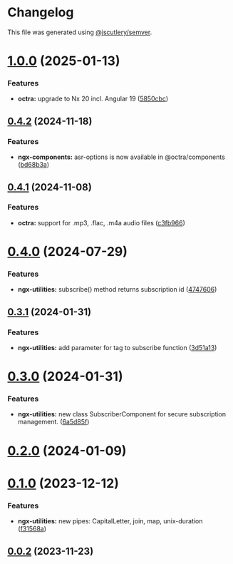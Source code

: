 # Changelog

This file was generated using [@jscutlery/semver](https://github.com/jscutlery/semver).

# [1.0.0](https://github.com/IPS-LMU/octra/compare/ngx-utilities-0.4.2...ngx-utilities-1.0.0) (2025-01-13)

### Features

- **octra:** upgrade to Nx 20 incl. Angular 19 ([5850cbc](https://github.com/IPS-LMU/octra/commit/5850cbcb71a6664ca53e9a038443e913390910c3))

## [0.4.2](https://github.com/IPS-LMU/octra/compare/ngx-utilities-0.4.1...ngx-utilities-0.4.2) (2024-11-18)

### Features

- **ngx-components:** asr-options is now available in @octra/components ([bd68b3a](https://github.com/IPS-LMU/octra/commit/bd68b3aad6be0ef9d9db4e90778c410ea1bf0699))

## [0.4.1](https://github.com/IPS-LMU/octra/compare/ngx-utilities-0.4.0...ngx-utilities-0.4.1) (2024-11-08)

### Features

- **octra:** support for .mp3, .flac, .m4a audio files ([c3fb966](https://github.com/IPS-LMU/octra/commit/c3fb9667b8f83aba8a8bd6da52382a5b00c01f71))

# [0.4.0](https://github.com/IPS-LMU/octra/compare/ngx-utilities-0.3.1...ngx-utilities-0.4.0) (2024-07-29)

### Features

- **ngx-utilities:** subscribe() method returns subscription id ([4747606](https://github.com/IPS-LMU/octra/commit/47476062e5c808e37c7f575eedb92b98b97b9646))

## [0.3.1](https://github.com/IPS-LMU/octra/compare/ngx-utilities-0.3.0...ngx-utilities-0.3.1) (2024-01-31)

### Features

- **ngx-utilities:** add parameter for tag to subscribe function ([3d51a13](https://github.com/IPS-LMU/octra/commit/3d51a1314d163a4de247b995e754dfdd77cb1fb7))

# [0.3.0](https://github.com/IPS-LMU/octra/compare/ngx-utilities-0.2.0...ngx-utilities-0.3.0) (2024-01-31)

### Features

- **ngx-utilities:** new class SubscriberComponent for secure subscription management. ([6a5d85f](https://github.com/IPS-LMU/octra/commit/6a5d85f8408922442a10b0874090c30f5cce5a5e))

# [0.2.0](https://github.com/IPS-LMU/octra/compare/ngx-utilities-0.1.0...ngx-utilities-0.2.0) (2024-01-09)

# [0.1.0](https://github.com/IPS-LMU/octra/compare/ngx-utilities-0.0.2...ngx-utilities-0.1.0) (2023-12-12)

### Features

- **ngx-utilities:** new pipes: CapitalLetter, join, map, unix-duration ([f31568a](https://github.com/IPS-LMU/octra/commit/f31568a1f7a21cf98e55decd7163fee6146eeded))

## [0.0.2](https://github.com/IPS-LMU/octra/compare/ngx-utilities-0.0.1...ngx-utilities-0.0.2) (2023-11-23)
